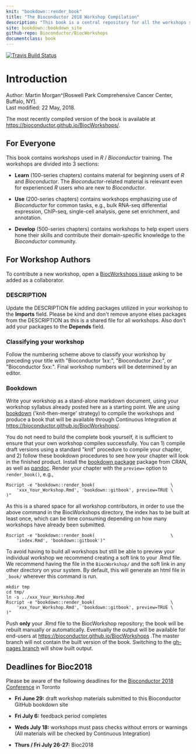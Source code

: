 ```yaml
---
knit: "bookdown::render_book"
title: "The Bioconductor 2018 Workshop Compilation"
description: "This book is a central repository for all the workshops submitted to the Bioconductor 2018 Conference"
site: bookdown::bookdown_site
github-repo: Bioconductor/BiocWorkshops
documentclass: book
---
```


[![Travis Build Status](https://travis-ci.org/Bioconductor/BiocWorkshops.svg?branch=master)](https://travis-ci.org/Bioconductor/BiocWorkshops)

# Introduction

Author:
    Martin Morgan^[Roswell Park Comprehensive Cancer Center, Buffalo, NY].
    <br/>
Last modified: 22 May, 2018.

The most recently compiled version of the book is available at https://bioconductor.github.io/BiocWorkshops/.

## For Everyone

This book contains workshops used in _R_ / _Bioconductor_
training. The workshops are divided into 3 sections:

- **Learn** (100-series chapters) contains material for beginning
  users of _R_ and _Bioconductor_. The _Bioconductor_-related material
  is relevant even for experienced _R_ users who are new to
  _Bioconductor_.

- **Use** (200-series chapters) contains workshops emphasizing use of
  _Bioconductor_ for common tasks, e.g., bulk RNA-seq differential
  expression, ChIP-seq, single-cell analysis, gene set enrichment, and
  annotation.

- **Develop** (500-series chapters) contains workshops to help expert
  users hone their skills and contribute their domain-specific
  knowledge to the _Bioconductor_ community.

## For Workshop Authors

To contribute a new workshop, open a [BiocWorkshops issue][] asking to
be added as a collaborator.

### DESCRIPTION

Update the DESCRIPTION file adding packages utilized in your workshop to
the **Imports** field. Please be kind and don't remove anyone elses packages from
the DESCRIPTION as this is a shared file for all workshops. Also don't add your packages
to the **Depends** field.

### Classifying your workshop

Follow the numbering scheme above to classify your workshop by preceding your title with 
"Bioconductor 1xx:", "Bioconductor 2xx:", or "Bioconductor 5xx:". Final workshop numbers will be 
determined by an editor.

### Bookdown

Write your workshop as a stand-alone markdown document, using your workshop 
syllabus already posted here as a starting point.  We are using [bookdown][] 
('knit-then-merge' strategy) to compile the workshops and produce a book that will be 
available through Continuous Integration at https://bioconductor.github.io/BiocWorkshops/.

You do not need to build the complete book yourself, it is sufficient to ensure that your own
workshop compiles successfully. You can 1) compile draft versions using a standard "knit" 
procedure to compile your chapter, and 2) follow these bookdown procedures to see how your 
chapter will look in the finished product. Install the [bookdown package][] package from CRAN, 
as well as [pandoc][]. Render your chapter with the `preview=` option to `render_book()`, e.g.,

```
Rscript -e "bookdown::render_book(                             \
    'xxx_Your_Workshop.Rmd', 'bookdown::gitbook', preview=TRUE \
)"
```

As this is a shared space for all workshop contributors, in order to
use the above command in the BiocWorkshops directory, the index has to
be built at least once, which can be time consuming depending on how many
workshops have already been submitted.

```
Rscript -e "bookdown::render_book(                             \
    'index.Rmd', 'bookdown::gitbook')"
```

To avoid having to build all workshops but still be able to preview
your individual workshop we recommend creating a soft link to your .Rmd file.
We recommend having the file in the `BiocWorkshop/` and the soft link in
any other directory on your system. By default, this will generate an
html file in `_book/` wherever this command is run.

```
mkdir tmp
cd tmp/
ln -s ../xxx_Your_Workshop.Rmd
Rscript -e "bookdown::render_book(                             \
    'xxx_Your_Workshop.Rmd', 'bookdown::gitbook', preview=TRUE \
)"
```


Push **only** your .Rmd file to the BiocWorkshop repository; the book will be
rebuilt manually or automatically. Eventually the output will be
available for end-users at https://bioconductor.github.io/BiocWorkshops .The
master branch will not contain the built version of the book. Switching to the
[gh-pages branch][] will show built output.  

## Deadlines for Bioc2018

Please be aware of the following deadlines for the [Bioconductor 2018 Conference][] in Toronto

- **Fri June 29:** draft workshop materials submitted to this Bioconductor GitHub bookdown site

- **Fri July 6:** feedback period completes

- **Weds July 18:** workshops must pass checks without errors or warnings (All materials will be checked by Continuous Integration)

- **Thurs / Fri July 26-27:** Bioc2018

[BiocWorkshops issue]: https://github.com/Bioconductor/BiocWorkshops/issues
[bookdown]: https://bookdown.org/yihui/bookdown/
[bookdown package]: https://cran.r-project.org/package=bookdown
[pandoc]: http://pandoc.org/
[gh-pages branch]: https://github.com/Bioconductor/BiocWorkshops/tree/gh-pages
[Bioconductor 2018 Conference]: https://bioc2018.bioconductor.org/
